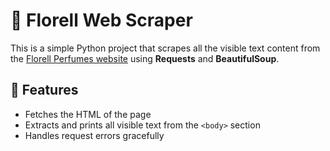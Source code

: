 # 🌸 Florell Web Scraper

This is a simple Python project that scrapes all the visible text content from the [Florell Perfumes website](https://joshitha0704.github.io/florell-perfumes/) using **Requests** and **BeautifulSoup**.

## 🚀 Features
- Fetches the HTML of the page
- Extracts and prints all visible text from the `<body>` section
- Handles request errors gracefully
